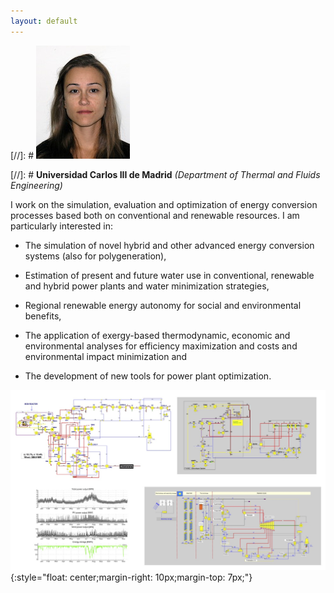 ```yaml
---
layout: default
---
```


[//]: # ![Fontina Petrakopoulou](/files/fontina_profile.jpg)

[//]: # **Universidad Carlos III de Madrid** *(Department of Thermal and Fluids Engineering)*


I work on the simulation, evaluation and optimization of energy conversion processes
based both on conventional and renewable resources.
I am particularly interested in:

- The simulation of novel hybrid and other advanced energy conversion systems (also for polygeneration),

- Estimation of present and future water use in conventional, renewable and hybrid power plants and water minimization strategies,

- Regional renewable energy autonomy for social and environmental benefits,

- The application of exergy-based thermodynamic, economic and environmental analyses for efficiency maximization and costs and environmental impact minimization and

- The development of new tools for power plant optimization.

![Fontina Petrakopoulou](/files/simulation_profile.jpg){:style="float: center;margin-right: 10px;margin-top: 7px;"}
